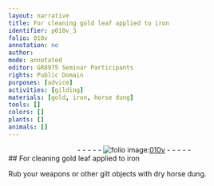 ```yaml
---
layout: narrative
title: For cleaning gold leaf applied to iron
identifier: p010v_3
folio: 010v
annotation: no
author:
mode: annotated
editor: GR8975 Seminar Participants
rights: Public Domain
purposes: [advice]
activities: [gilding]
materials: [gold, iron, horse dung]
tools: []
colors: []
plants: []
animals: []
---
```


 <div class="folio" align="center">- - - - - <a href="http://gallica.bnf.fr/ark:/12148/btv1b10500001g/f26.image" target="_blank"><img src="https://cu-mkp.github.io/GR8975-edition/assets/photo-icon.png" alt="folio image: " style="display:inline-block; margin-bottom:-3px;"/>010v</a> - - - - - </div> 
## For cleaning <span class="material_format"><span class="material">gold</span> leaf</span> applied to <span class="material">iron</span>

 
 <span class="activity"></span>  Rub your weapons or other gilt objects with <span class="material_format">dry <span class="material">horse dung</span></span>. 
 